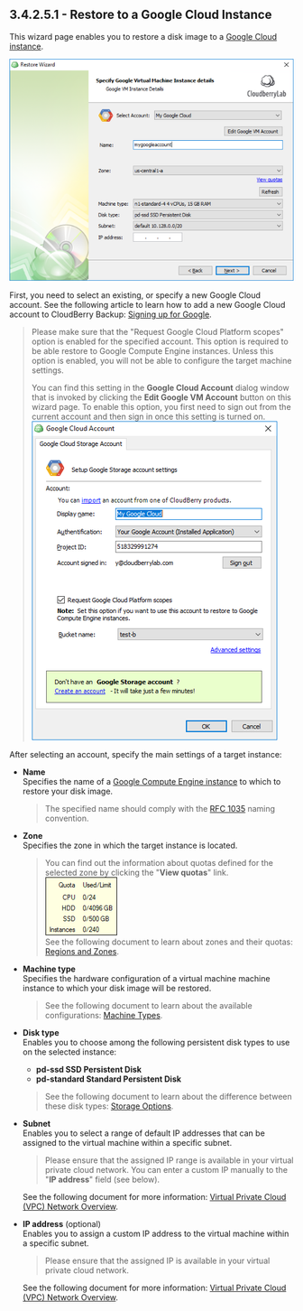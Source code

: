## 3.4.2.5.1 - Restore to a Google Cloud Instance

This wizard page enables you to restore a disk image to a [Google Cloud instance](https://cloud.google.com/compute/docs/instances/).

![](/assets/restore-google-vm-instance-2.png)

First, you need to select an existing, or specify a new Google Cloud account. See the following article to learn how to add a new Google Cloud account to CloudBerry Backup: [Signing up for Google](https://help.cloudberrylab.com/cloudberry-backup/signing-up-for-the-cloud/google-cloud/signing-up-for-google).

> Please make sure that the "Request Google Cloud Platform scopes" option is enabled for the specified account. This option is required to be able restore to Google Compute Engine instances. Unless this option is enabled, you will not be able to configure the target machine settings.
>
> You can find this setting in the **Google Cloud Account** dialog window that is invoked by clicking the **Edit Google VM Account** button on this wizard page. To enable this option, you first need to sign out from the current account and then sign in once this setting is turned on.  
> ![](/assets/google-cloud-account-dialog-window.png)

After selecting an account, specify the main settings of a target instance:

* **Name**  
  Specifies the name of a [Google Compute Engine instance](https://cloud.google.com/compute/docs/instances/) to which to restore your disk image.

  > The specified name should comply with the [RFC 1035](https://www.ietf.org/rfc/rfc1035.txt) naming convention.

* **Zone**  
  Specifies the zone in which the target instance is located.

  > You can find out the information about quotas defined for the selected zone by clicking the "**View quotas**" link.  
  > ![](/assets/google-zone-quotas-popup.png)  
  > See the following document to learn about zones and their quotas: [Regions and Zones](https://cloud.google.com/compute/docs/regions-zones/).

* **Machine type**  
  Specifies the hardware configuration of a virtual machine machine instance to which your disk image will be restored.

  > See the following document to learn about the available configurations: [Machine Types](https://cloud.google.com/compute/docs/machine-types).

* **Disk type**  
  Enables you to choose among the following persistent disk types to use on the selected instance:

  * **pd-ssd SSD Persistent Disk**  
  * **pd-standard Standard Persistent Disk**

  > See the following document to learn about the difference between these disk types: [Storage Options](https://cloud.google.com/compute/docs/disks/).

* **Subnet**  
  Enables you to select a range of default IP addresses that can be assigned to the virtual machine within a specific subnet.

  > Please ensure that the assigned IP range is available in your virtual private cloud network. You can enter a custom IP manually to the "**IP address**" field \(see below\).

  See the following document for more information: [Virtual Private Cloud \(VPC\) Network Overview](https://cloud.google.com/vpc/docs/vpc).

* **IP address** \(optional\)  
  Enables you to assign a custom IP address to the virtual machine within a specific subnet.

  > Please ensure that the assigned IP is available in your virtual private cloud network.

  See the following document for more information: [Virtual Private Cloud \(VPC\) Network Overview](https://cloud.google.com/vpc/docs/vpc).



